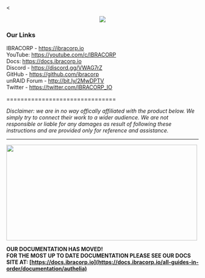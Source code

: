 <<p align="center">
  <img src="https://i.imgur.com/y3FIX3d.png">
</p>

### Our Links
IBRACORP - https://ibracorp.io <br>
YouTube: https://youtube.com/c/IBRACORP <br> 
Docs: https://docs.ibracorp.io <br>
Discord - https://discord.gg/VWAG7rZ <br>
GitHub - https://github.com/ibracorp <br>
unRAID Forum - http://bit.ly/2MwDPTV <br>
Twitter - https://twitter.com/IBRACORP_IO <br>

===============================

*Disclaimer: we are in no way offically affiliated with the product below. We simply try to connect their work to a wider audience. We are not responsible or liable for any damages as result of following these instructions and are provided only for reference and assistance.*

----
<img src="https://i.imgur.com/h0frxFb.png" width="500" height="250">

**OUR DOCUMENTATION HAS MOVED! <br>
FOR THE MOST UP TO DATE DOCUMENTATION PLEASE SEE OUR DOCS SITE AT: [https://docs.ibracorp.io](https://docs.ibracorp.io/all-guides-in-order/documentation/authelia)**
